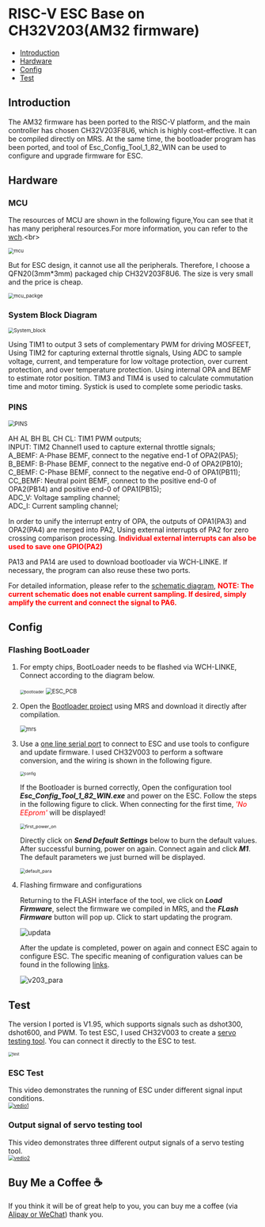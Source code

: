 # RISC-V ESC Base on CH32V203(AM32 firmware)

* [Introduction](https://github.com/TianpeiLee/CH32V203_ESC#Introduction)<br>
* [Hardware](https://github.com/TianpeiLee/CH32V203_ESC#Hardware)<br>
* [Config](https://github.com/TianpeiLee/CH32V203_ESC#Config)<br>
* [Test](https://github.com/TianpeiLee/CH32V203_ESC#Test)<br>


## Introduction
The AM32 firmware has been ported to the RISC-V platform, and the main controller has chosen CH32V203F8U6, which is highly cost-effective. It can be compiled directly on MRS. At the same time, the bootloader program has been ported, and tool of Esc_Config_Tool_1_82_WIN can be used to configure and upgrade firmware for ESC.


## Hardware

### MCU
The resources of MCU are shown in the following figure,You can see that it has many peripheral resources.For more information, you can refer to the [wch](https://www.wch-ic.com/products/CH32V203.html?).<br>

<img src="docs/image/mcu.jpg" alt="mcu" style="zoom:70%;" />

But for ESC design, it cannot use all the peripherals. Therefore, I choose a QFN20(3mm*3mm) packaged chip CH32V203F8U6. The size is very small and the price is cheap.<br>

<img src="docs/image/mcu_packge.jpg" alt="mcu_packge" style="zoom:70%;" />


### System Block Diagram
<img src="docs/image/System_block.jpg" alt="System_block" style="zoom:70%;" />

Using TIM1 to output 3 sets of complementary PWM for driving MOSFEET, Using TIM2 for capturing external throttle signals, Using ADC to sample voltage, current, and temperature for low voltage protection, over current protection, and over temperature protection. Using internal OPA and BEMF to estimate rotor position. TIM3 and TIM4 is used to calculate commutation time and motor timing. Systick is used to complete some periodic tasks.

### PINS
<img src="docs/image/PINS.jpg" alt="PINS" style="zoom:80%;" />

AH AL BH BL CH CL:  TIM1 PWM outputs;<br>
INPUT: TIM2 Channel1  used to capture external throttle signals;<br>
A_BEMF: A-Phase BEMF, connect to the negative end-1 of OPA2(PA5);<br>
B_BEMF: B-Phase BEMF, connect to the negative end-0 of OPA2(PB10);<br>
C_BEMF: C-Phase BEMF, connect to the negative end-0 of OPA1(PB11);<br>
CC_BEMF: Neutral point BEMF, connect to the positive end-0 of OPA2(PB14) and positive end-0 of OPA1(PB15);<br>
ADC_V: Voltage sampling channel;<br>
ADC_I: Current sampling channel;<br>
 
In order to unify the interrupt entry of OPA, the outputs of OPA1(PA3) and OPA2(PA4) are merged into PA2, Using external interrupts of PA2 for zero crossing comparison processing. <font color=red>**Individual external interrupts can also be used to save one GPIO(PA2)**</font><br>

PA13 and PA14 are used to download bootloader  via WCH-LINKE. If necessary, the program can also reuse these two ports.<br>

For detailed information, please refer to the [schematic diagram](https://github.com/TianpeiLee/CH32V203_ESC/docs/SCH_AM32_V203F8U6.pdf), <font color=red>**NOTE: The current schematic does not enable current sampling. If desired, simply amplify the current and connect the signal to PA6.**</font><br>


## Config

### Flashing BootLoader
1. For empty chips, BootLoader needs to be flashed via WCH-LINKE, Connect according to the diagram below.


   <img src="docs/image/bootloader.jpg" alt="bootloader" style="zoom:55%;" />
   <img src="docs/image/ESC_PCB.jpg" alt="ESC_PCB" style="zoom:80%;" />


2. Open the [Bootloader project](https://github.com/TianpeiLee/CH32V203_AM32_Bootloader) using MRS and download it directly after compilation.


    <img src="docs/image/mrs.jpg" alt="mrs" style="zoom:80%;" />

3. Use a [one line serial port](https://github.com/TianpeiLee/OneWireUSART) to connect to ESC and use tools to configure and update firmware. I used CH32V003 to perform a software conversion, and the wiring is shown in the following figure.

    <img src="docs/image/config.jpg" alt="config" style="zoom:55%;" />


    If the Bootloader is burned correctly, Open the configuration tool ***Esc_Config_Tool_1_82_WIN.exe*** and power on the ESC. Follow the steps in the following figure to click. When connecting for the first time, <font color=red>*'No EEprom'*</font> will be displayed!
    
    <img src="docs/image/first_power_on.jpg" alt="first_power_on" style="zoom:65%;" />

    Directly click on ***Send Default Settings*** below to burn the default values. After successful burning, power on again. Connect again and click ***M1***. The default parameters we just burned will be displayed.

    <img src="docs/image/default_para.jpg" alt="default_para" style="zoom:65%;" />


4. Flashing firmware and configurations
   
   Returning to the FLASH interface of the tool, we click on ***Load Firmware***, select the firmware we compiled in MRS, and the ***FLash Firmware*** button will pop up. Click to start updating the program. 


    <img src="docs/image/updata.jpg" alt="updata" style="zoom:100%;" />


    After the update is completed, power on again and connect ESC again to configure ESC. The specific meaning of configuration values can be found in the following [links](https://github.com/AlkaMotors/AM32-MultiRotor-ESC-firmware/wiki/ESC-Settings-Explained).

    <img src="docs/image/v203_para.jpg" alt="v203_para" style="zoom:100%;" />


## Test

The version I ported is V1.95, which supports signals such as dshot300, dshot600, and PWM. To test ESC, I used CH32V003 to create a [servo testing tool](https://github.com/TianpeiLee/ServoTestTool). You can connect it directly to the ESC to test.


<img src="docs/image/test.jpg" alt="test" style="zoom:55%;" /> <br>


### ESC Test
This video demonstrates the running of ESC under different signal input conditions.<br>
[<img src="docs/image/vedio1.jpg" alt="vedio1" style="zoom:72%;" />](https://www.bilibili.com/video/BV1jw411F75r/?spm_id_from=333.999.0.0&vd_source=dc2a3e38eabe0429a54c28958e903ae4)



### Output signal of servo testing tool
This video demonstrates three different output signals of a servo testing tool.<br>
[<img src="docs/image/vedio2.jpg" alt="vedio2" style="zoom:72%;" />](https://www.bilibili.com/video/BV1Tw411r7pw/?pop_share=1&vd_source=dc2a3e38eabe0429a54c28958e903ae4)


## Buy Me a Coffee ☕

 If you think it will be of great help to you, you can buy me a coffee (via [Alipay or WeChat](https://github.com/TianpeiLee/TianpeiLee/blob/master/donate.md)) thank you.











